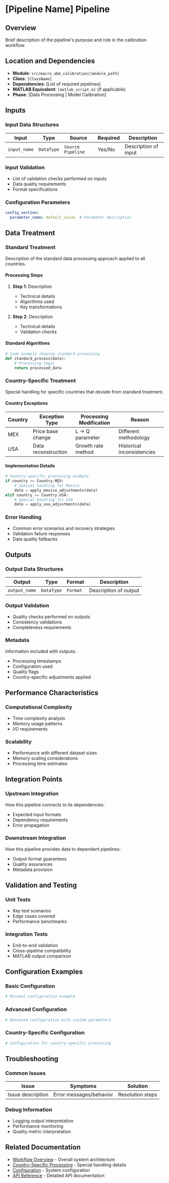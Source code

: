 # [Pipeline Name] Pipeline

## Overview

Brief description of the pipeline's purpose and role in the calibration workflow.

## Location and Dependencies

- **Module**: `src/macro_abm_calibration/[module_path]`
- **Class**: `[ClassName]`
- **Dependencies**: [List of required pipelines]
- **MATLAB Equivalent**: `[matlab_script.m]` (if applicable)
- **Phase**: [Data Processing | Model Calibration]

## Inputs

### Input Data Structures

| Input | Type | Source | Required | Description |
|-------|------|--------|----------|-------------|
| `input_name` | `DataType` | `Source Pipeline` | Yes/No | Description of input |

### Input Validation

- List of validation checks performed on inputs
- Data quality requirements
- Format specifications

### Configuration Parameters

```yaml
config_section:
  parameter_name: default_value  # Parameter description
```

## Data Treatment

### Standard Treatment

Description of the standard data processing approach applied to all countries.

#### Processing Steps

1. **Step 1**: Description
   - Technical details
   - Algorithms used
   - Key transformations

2. **Step 2**: Description
   - Technical details
   - Validation checks

#### Standard Algorithms

```python
# Code example showing standard processing
def standard_process(data):
    # Processing logic
    return processed_data
```

### Country-Specific Treatment

Special handling for specific countries that deviate from standard treatment.

#### Country Exceptions

| Country | Exception Type | Processing Modification | Reason |
|---------|----------------|------------------------|--------|
| MEX | Price base change | L → Q parameter | Different methodology |
| USA | Data reconstruction | Growth rate method | Historical inconsistencies |

#### Implementation Details

```python
# Country-specific processing example
if country == Country.MEX:
    # Special handling for Mexico
    data = apply_mexico_adjustments(data)
elif country == Country.USA:
    # Special handling for USA
    data = apply_usa_adjustments(data)
```

### Error Handling

- Common error scenarios and recovery strategies
- Validation failure responses
- Data quality fallbacks

## Outputs

### Output Data Structures

| Output | Type | Format | Description |
|--------|------|--------|-------------|
| `output_name` | `DataType` | `Format` | Description of output |

### Output Validation

- Quality checks performed on outputs
- Consistency validations
- Completeness requirements

### Metadata

Information included with outputs:
- Processing timestamps
- Configuration used
- Quality flags
- Country-specific adjustments applied

## Performance Characteristics

### Computational Complexity

- Time complexity analysis
- Memory usage patterns
- I/O requirements

### Scalability

- Performance with different dataset sizes
- Memory scaling considerations
- Processing time estimates

## Integration Points

### Upstream Integration

How this pipeline connects to its dependencies:
- Expected input formats
- Dependency requirements
- Error propagation

### Downstream Integration

How this pipeline provides data to dependent pipelines:
- Output format guarantees
- Quality assurances
- Metadata provision

## Validation and Testing

### Unit Tests

- Key test scenarios
- Edge cases covered
- Performance benchmarks

### Integration Tests

- End-to-end validation
- Cross-pipeline compatibility
- MATLAB output comparison

## Configuration Examples

### Basic Configuration

```yaml
# Minimal configuration example
```

### Advanced Configuration

```yaml
# Advanced configuration with custom parameters
```

### Country-Specific Configuration

```yaml
# Configuration for country-specific processing
```

## Troubleshooting

### Common Issues

| Issue | Symptoms | Solution |
|-------|----------|----------|
| Issue description | Error messages/behavior | Resolution steps |

### Debug Information

- Logging output interpretation
- Performance monitoring
- Quality metric interpretation

## Related Documentation

- [Workflow Overview](workflow-overview.md) - Overall system architecture
- [Country-Specific Processing](country-specific-processing.md) - Special handling details
- [Configuration](../getting-started/configuration.md) - System configuration
- [API Reference](../reference/) - Detailed API documentation